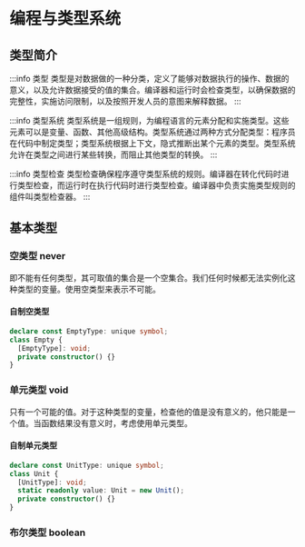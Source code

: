 # 编程与类型系统

## 类型简介

:::info 类型
类型是对数据做的一种分类，定义了能够对数据执行的操作、数据的意义，以及允许数据接受的值的集合。编译器和运行时会检查类型，以确保数据的完整性，实施访问限制，以及按照开发人员的意图来解释数据。
:::

:::info 类型系统
类型系统是一组规则，为编程语言的元素分配和实施类型。这些元素可以是变量、函数、其他高级结构。类型系统通过两种方式分配类型：程序员在代码中制定类型；类型系统根据上下文，隐式推断出某个元素的类型。类型系统允许在类型之间进行某些转换，而阻止其他类型的转换。
:::

:::info 类型检查
类型检查确保程序遵守类型系统的规则。编译器在转化代码时进行类型检查，而运行时在执行代码时进行类型检查。编译器中负责实施类型规则的组件叫类型检查器。
:::

## 基本类型

### 空类型 never

即不能有任何类型，其可取值的集合是一个空集合。我们任何时候都无法实例化这种类型的变量。使用空类型来表示不可能。

#### 自制空类型

```typescript
declare const EmptyType: unique symbol;
class Empty {
  [EmptyType]: void;
  private constructor() {}
}
```

### 单元类型 void

只有一个可能的值。对于这种类型的变量，检查他的值是没有意义的，他只能是一个值。当函数结果没有意义时，考虑使用单元类型。

#### 自制单元类型

```typescript
declare const UnitType: unique symbol;
class Unit {
  [UnitType]: void;
  static readonly value: Unit = new Unit();
  private constructor() {}
}
```

### 布尔类型 boolean
